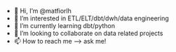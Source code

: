 - 👋 Hi, I’m @matfiorlh
- 👀 I’m interested in ETL/ELT/dbt/dwh/data engineering
- 🌱 I’m currently learning dbt/python
- 💞️ I’m looking to collaborate on data related projects
- 📫 How to reach me --> ask me!

<!---
matfiorlh/matfiorlh is a ✨ special ✨ repository because its `README.md` (this file) appears on your GitHub profile.
You can click the Preview link to take a look at your changes.
--->
